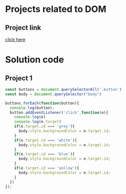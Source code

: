 # Projects related to DOM 

## Project link
[click here](https://stackblitz.com/edit/dom-project-chaiaurcode?file=index.html)

# Solution code


## Project 1

```javascript 
const buttons = document.querySelectorAll('.button')
const body = document.querySelector("body")

buttons.forEach(function(button){
  console.log(button);
  button.addEventListener('click',function(e){
    console.log(e)
    console.log(e.target)
    if(e.target.id === 'grey'){
      body.style.backgroundColor = e.target.id;
    }
    if(e.target.id === 'white'){
      body.style.backgroundColor = e.target.id;
    }
    if(e.target.id === 'blue'){
      body.style.backgroundColor = e.target.id;
    }
    if(e.target.id === 'yellow'){
      body.style.backgroundColor = e.target.id;
    }
  })
});
```

